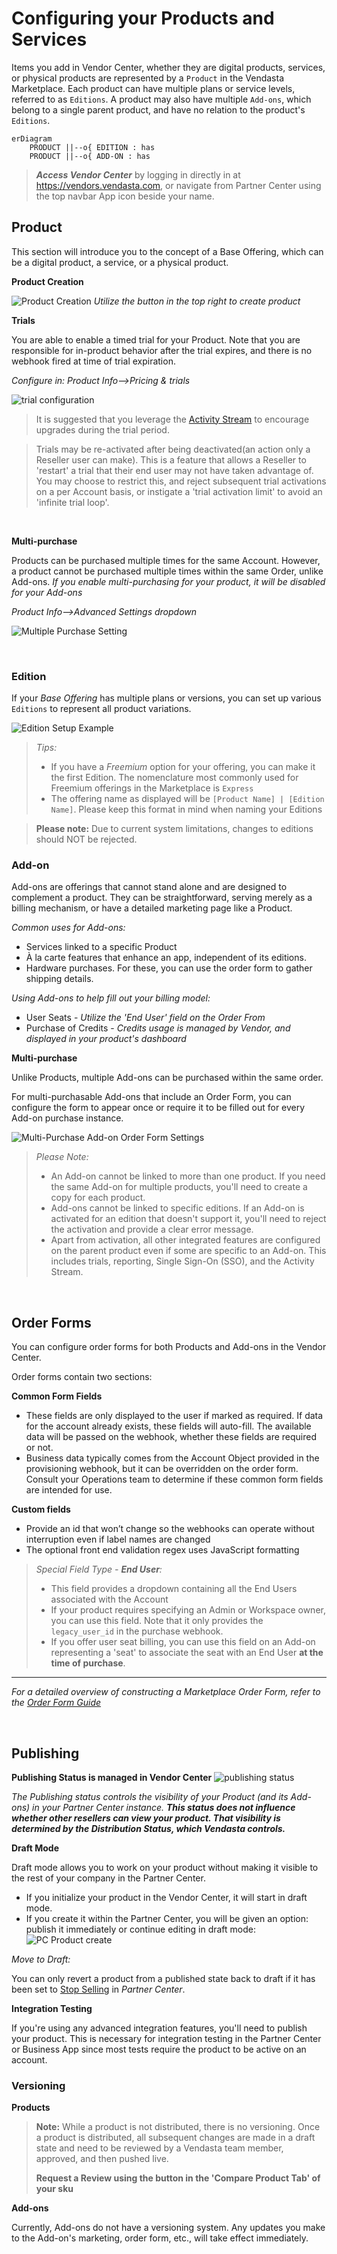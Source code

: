 # Configuring your Products and Services

Items you add in Vendor Center, whether they are digital products, services, or physical products are represented by a `Product` in the Vendasta Marketplace. Each product can have multiple plans or service levels, referred to as `Editions`. A product may also have multiple `Add-ons`, which belong to a single parent product, and have no relation to the product's `Editions`.

``` mermaid
erDiagram
    PRODUCT ||--o{ EDITION : has
    PRODUCT ||--o{ ADD-ON : has
```

<!-- theme: info -->
>_**Access Vendor Center**_ by logging in directly in at <a href="https://vendors.vendasta.com" target="_blank">https://vendors.vendasta.com</a>, or navigate from Partner Center using the top navbar App icon beside your name.

## Product

This section will introduce you to the concept of a Base Offering, which can be a digital product, a service, or a physical product.

**Product Creation**

![Product Creation](../../assets/images/getting_started/product_creation.png)
_Utilize the button in the top right to create product_

**Trials**

You are able to enable a timed trial for your Product. Note that you are responsible for in-product behavior after the trial expires, and there is no webhook fired at time of trial expiration.

_Configure in: Product Info-->Pricing & trials_

![trial configuration](../../assets/images/getting_started/VendorCenter_TrialConfig.png)

<!-- theme: info -->
>It is suggested that you leverage the [Activity Stream](../Guides/activity_stream_overview.md) to encourage upgrades during the trial period.
<!-- theme: warning -->
> Trials may be re-activated after being deactivated(an action only a Reseller user can make). This is a feature that allows a Reseller to 'restart' a trial that their end user may not have taken advantage of. You may choose to restrict this, and reject subsequent trial activations on a per Account basis, or instigate a 'trial activation limit' to avoid an 'infinite trial loop'.

&nbsp;

**Multi-purchase**

Products can be purchased multiple times for the same Account. However, a product cannot be purchased multiple times within the same Order, unlike Add-ons. _If you enable multi-purchasing for your product, it will be disabled for your Add-ons_

_Product Info-->Advanced Settings dropdown_

![Multiple Purchase Setting](../../assets/images/getting_started/VendorCenter_MultiPurchase.png)

&nbsp;

### Edition

If your _Base Offering_ has multiple plans or versions, you can set up various `Editions` to represent all product variations.

![Edition Setup Example](../../assets/images/getting_started/edition_configuration.png)

<!-- theme: info -->
>_Tips:_
>* If you have a _Freemium_ option for your offering, you can make it the first Edition. The nomenclature most commonly used for Freemium offerings in the Marketplace is `Express`
>* The offering name as displayed will be `[Product Name] | [Edition Name]`. Please keep this format in mind when naming your Editions

<!-- theme: warning -->
> **Please note:** Due to current system limitations, changes to editions should NOT be rejected.
&nbsp;

### Add-on

Add-ons are offerings that cannot stand alone and are designed to complement a product. They can be straightforward, serving merely as a billing mechanism, or have a detailed marketing page like a Product. 

_Common uses for Add-ons:_
* Services linked to a specific Product
* À la carte features that enhance an app, independent of its editions.
* Hardware purchases. For these, you can use the order form to gather shipping details.

_Using Add-ons to help fill out your billing model:_
* User Seats - _Utilize the 'End User' field on the Order From_
* Purchase of Credits - _Credits usage is managed by Vendor, and displayed in your product's dashboard_


**Multi-purchase**

Unlike Products, multiple Add-ons can be purchased within the same order.

For multi-purchasable Add-ons that include an Order Form, you can configure the form to appear once or require it to be filled out for every Add-on purchase instance.

![Multi-Purchase Add-on Order Form Settings](../../assets/images/getting_started/VendorCenter_Addon_Multipurchase.png)

<!-- theme: warning -->
>_Please Note:_
>
>* An Add-on cannot be linked to more than one product. If you need the same Add-on for multiple products, you'll need to create a copy for each product.
>* Add-ons cannot be linked to specific editions. If an Add-on is activated for an edition that doesn't support it, you'll need to reject the activation and provide a clear error message.
>* Apart from activation, all other integrated features are configured on the parent product even if some are specific to an Add-on. This includes trials, reporting, Single Sign-On (SSO), and the Activity Stream.

&nbsp;

## Order Forms

You can configure order forms for both Products and Add-ons in the Vendor Center.

Order forms contain two sections:

**Common Form Fields**

* These fields are only displayed to the user if marked as required. If data for the account already exists, these fields will auto-fill. The available data will be passed on the webhook, whether these fields are required or not.
* Business data typically comes from the Account Object provided in the provisioning webhook, but it can be overridden on the order form. Consult your Operations team to determine if these common form fields are intended for use.

**Custom fields**

* Provide an id that won’t change so the webhooks can operate without interruption even if label names are changed
* The optional front end validation regex uses JavaScript formatting

<!-- theme: info -->
>_Special Field Type - **End User**:_
>* This field provides a dropdown containing all the End Users associated with the Account
>* If your product requires specifying an Admin or Workspace owner, you can use this field. Note that it only provides the `legacy_user_id` in the purchase webhook.
>* If you offer user seat billing, you can use this field on an Add-on representing a 'seat' to associate the seat with an End User **at the time of purchase**.
--- 
_For a detailed overview of constructing a Marketplace Order Form, refer to the [Order Form Guide](https://support.vendasta.com/hc/en-us/articles/11457612251799-Order-Form-Guide-for-Marketplace-Vendors)_

&nbsp;

## Publishing

**Publishing Status is managed in Vendor Center**
![publishing status](../../assets/images/getting_started/publishing_status.png)

_The Publishing status controls the visibility of your Product (and its Add-ons) in your Partner Center instance. **This status does not influence whether other resellers can view your product. That visibility is determined by the Distribution Status, which Vendasta controls.**_

**Draft Mode**

Draft mode allows you to work on your product without making it visible to the rest of your company in the Partner Center.

* If you initialize your product in the Vendor Center, it will start in draft mode.
* If you create it within the Partner Center, you will be given an option: publish it immediately or continue editing in draft mode:
![PC Product create](../../assets/images/getting_started/pc_product_create.png)


_Move to Draft:_

You can only revert a product from a published state back to draft  if it has been set to [Stop Selling](https://support.vendasta.com/hc/en-us/articles/4406952901015#h_cf09ba71-da66-4723-8b6d-b0072f540079) in _Partner Center_. 

**Integration Testing**

If you're using any advanced integration features, you'll need to publish your product. This is necessary for integration testing in the Partner Center or Business App since most tests require the product to be active on an account.


### Versioning
**Products**
<!-- theme: warning -->
>**Note:** While a product is not distributed, there is no versioning. Once a product is distributed, all subsequent changes are made in a draft state and need to be reviewed by a Vendasta team member, approved, and then pushed live.
>
>**Request a Review using the button in the 'Compare Product Tab' of your sku**

**Add-ons**

Currently, Add-ons do not have a versioning system. Any updates you make to the Add-on's marketing, order form, etc., will take effect immediately.